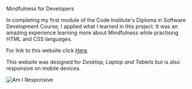 Mindfulness for Developers

In completing my first module of the Code Institute's Diploma in Software Development Course, I applied what I learned in this project.
It was an amazing experience learning more about Mindfulness while practising HTML and CSS languages.

For link to this website click [Here](https://muniquemc.github.io/mindfulness-for-developers/).

This website was designed for *Desktop, Laptop and Tablets* but is also responsive on mobile devices.

![Am I Responsive]([https://ui.dev/amiresponsive?url=https://muniquemc.github.io/mindfulness-for-developers/])
